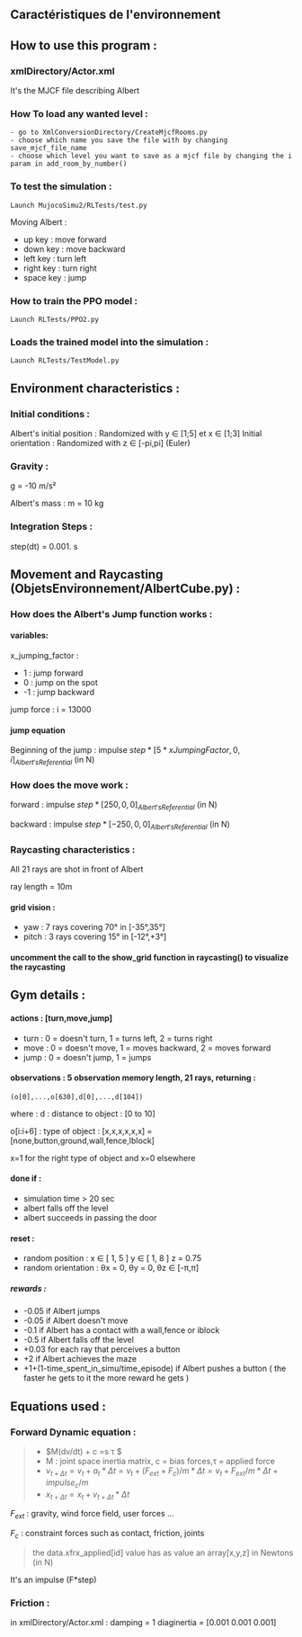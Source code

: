 ## Caractéristiques de l'environnement


## How to use this program : 

### xmlDirectory/Actor.xml
It's the MJCF file describing Albert

### How To load any wanted level :
    - go to XmlConversionDirectory/CreateMjcfRooms.py
    - choose which name you save the file with by changing save_mjcf_file_name
    - choose which level you want to save as a mjcf file by changing the i param in add_room_by_number()
### To test the simulation : 
    Launch MujocoSimu2/RLTests/test.py

 Moving Albert : 
  -  up key : move forward
  -  down key : move backward
  - left key : turn left
  - right key : turn right
  - space key : jump

### How to train the PPO model : 

    Launch RLTests/PPO2.py

### Loads the trained model into the simulation : 
    Launch RLTests/TestModel.py
 
 
## Environment characteristics :

### Initial conditions :
Albert's initial position :  Randomized with y ∈ [1;5] et x ∈ [1;3]
Initial orientation : Randomized with z ∈ [-pi,pi] (Euler)

### Gravity : 
g = -10 m/s²

Albert's mass : m = 10 kg

### Integration Steps : 
step(dt) = 0.001. s


## Movement and Raycasting (ObjetsEnvironnement/AlbertCube.py) : 

### How does the Albert's Jump function works :

#### variables:
x_jumping_factor : 
- 1 : jump forward
- 0 : jump on the spot
- -1 : jump backward

jump force : i = 13000

#### jump equation
 Beginning of the jump : impulse $step * [5 * xJumpingFactor,0,i]_{Albert's Referential}$ (in N)

### How does the move work :
forward : impulse $step * [250,0,0]_{Albert's Referential}$ (in N)

backward : impulse $step * [-250,0,0]_{Albert's Referential}$ (in N)


### Raycasting characteristics : 
All 21 rays are shot in front of Albert

ray length = 10m

#### grid vision : 
 -  yaw : 7 rays covering 70° in [-35°,35°]
 - pitch : 3 rays covering 15° in [-12°,+3°]

#### uncomment the call to the show_grid function in raycasting() to visualize the raycasting


## Gym details : 

#### actions  : [turn,move,jump]
- turn : 0 = doesn't turn, 1 = turns left, 2 = turns right
- move : 0 = doesn't move, 1 = moves backward, 2 = moves forward
- jump : 0  = doesn't jump, 1 = jumps

#### observations :  5 observation memory length, 21 rays, returning : 
    (o[0],...,o[630],d[0],...,d[104])

where :
d : distance to object : [0 to 10] 

o[i:i+6] : type of object : [x,x,x,x,x,x] = [none,button,ground,wall,fence,Iblock]

x=1 for the right type of object and x=0 elsewhere

#### done if : 
- simulation time > 20 sec
- albert falls off the level
- albert succeeds in passing the door

#### reset : 
- random position : x ∈ [ 1, 5 ]   y ∈ [ 1, 8 ]   z = 0.75
- random orientation : θx = 0, θy = 0, θz ∈ [-π,π]

##### rewards :
- -0.05 if Albert jumps
- -0.05 if Albert doesn't move
- -0.1 if Albert has a contact with a wall,fence or iblock
- -0.5 if Albert falls off the level
- +0.03 for each ray that perceives a button
- +2 if Albert achieves the maze
- +1+(1-time_spent_in_simu/time_episode) if Albert pushes a button ( the faster he gets to it the more reward he gets )


## Equations used : 

### Forward Dynamic equation :
> - $M(dv/dt) + c =s τ  $
> - M : joint space inertia matrix, c = bias forces,τ = applied force
> - $v_{t+Δt} = v_t + a_t * Δt = v_t + (F_{ext} + F_c)/m * Δt = v_t + F_{ext}/m * Δt + impulse_c/m$
> - $x_{t+Δt} = x_t + v_{t+Δt}*Δt$
>
$F_{ext}$ : gravity, wind force field, user forces ...

$F_c$ : constraint forces such as contact, friction, joints

> the data.xfrx_applied[id] value has as value an array[x,y,z] in Newtons (in N)

It's an impulse (F*step)

### Friction : 

in xmlDirectory/Actor.xml :
damping = 1
diaginertia = [0.001 0.001 0.001]